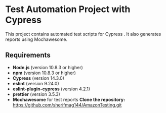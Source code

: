 # Test Automation Project with Cypress

This project contains automated test scripts for Cypress . It also generates reports using Mochawesome.

## Requirements

- **Node.js** (version 10.8.3 or higher)
- **npm** (version 10.8.3 or higher)
- **Cypress** (version 14.3.0)
- **eslint** (version 9.24.0)
- **eslint-plugin-cypress** (version 4.2.1)
- **prettier** (version 3.5.3)
- **Mochawesome** for test reports
**Clone the repository:** https://github.com/sherifmag144/AmazonTesting.git